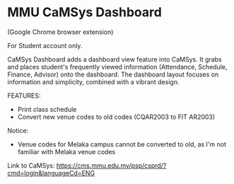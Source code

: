 MMU CaMSys Dashboard
====================

(Google Chrome browser extension)

For Student account only.

CaMSys Dashboard adds a dashboard view feature into CaMSys.
It grabs and places student's frequently viewed information (Attendance, Schedule, Finance, Advisor) onto the dashboard.
The dashboard layout focuses on information and simplicity, combined with a vibrant design.

FEATURES:
- Print class schedule
- Convert new venue codes to old codes (CQAR2003 to FIT AR2003)

Notice:
- Venue codes for Melaka campus cannot be converted to old, as I'm not familiar with Melaka venue codes

Link to CaMSys: 
https://cms.mmu.edu.my/psp/csprd/?cmd=login&languageCd=ENG

